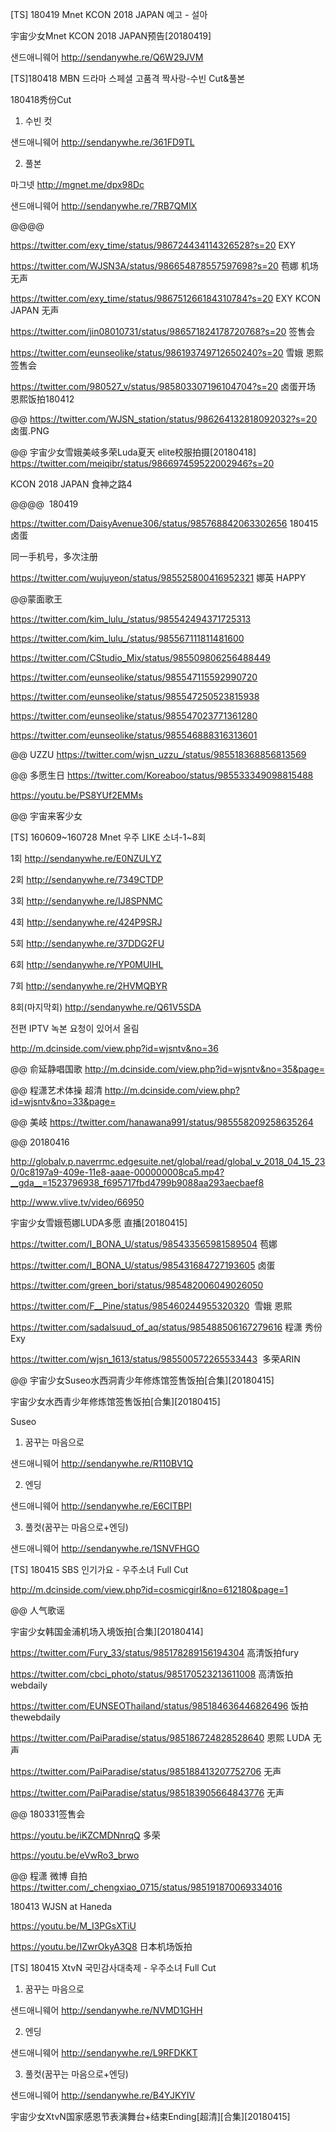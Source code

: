 [TS] 180419 Mnet KCON 2018 JAPAN 예고 - 설아

宇宙少女Mnet KCON 2018 JAPAN预告[20180419]

샌드애니웨어
http://sendanywhe.re/Q6W29JVM

[TS]180418 MBN 드라마 스페셜 고품격 짝사랑-수빈 Cut&풀본

180418秀份Cut

1. 수빈 컷

샌드애니웨어
http://sendanywhe.re/361FD9TL

2. 풀본

마그넷
http://mgnet.me/dpx98Dc

샌드애니웨어
http://sendanywhe.re/7RB7QMIX

@@@@

https://twitter.com/exy_time/status/986724434114326528?s=20  EXY

https://twitter.com/WJSN3A/status/986654878557597698?s=20   苞娜 机场 无声

https://twitter.com/exy_time/status/986751266184310784?s=20  EXY KCON JAPAN 无声

https://twitter.com/jin08010731/status/986571824178720768?s=20   签售会

https://twitter.com/eunseolike/status/986193749712650240?s=20  雪娥 恩熙 签售会

https://twitter.com/980527_v/status/985803307196104704?s=20   卤蛋开场  恩熙饭拍180412

@@
https://twitter.com/WJSN_station/status/986264132818092032?s=20  卤蛋.PNG

@@ 宇宙少女雪娥美岐多荣Luda夏天 elite校服拍摄[20180418]
https://twitter.com/meiqibr/status/986697459522002946?s=20

KCON 2018 JAPAN
食神之路4

@@@@  180419

https://twitter.com/DaisyAvenue306/status/985768842063302656  180415 卤蛋

同一手机号，多次注册

https://twitter.com/wujuyeon/status/985525800416952321  娜英 HAPPY

@@蒙面歌王

https://twitter.com/kim_lulu_/status/985542494371725313

https://twitter.com/kim_lulu_/status/985567111811481600

https://twitter.com/CStudio_Mix/status/985509806256488449

https://twitter.com/eunseolike/status/985547115592990720

https://twitter.com/eunseolike/status/985547250523815938

https://twitter.com/eunseolike/status/985547023771361280

https://twitter.com/eunseolike/status/985546888316313601



@@ UZZU
https://twitter.com/wjsn_uzzu_/status/985518368856813569

@@  多愿生日
https://twitter.com/Koreaboo/status/985533349098815488

https://youtu.be/PS8YUf2EMMs

@@  宇宙来客少女

[TS] 160609~160728 Mnet 우주 LIKE 소녀-1~8회

1회
http://sendanywhe.re/E0NZULYZ

2회
http://sendanywhe.re/7349CTDP

3회
http://sendanywhe.re/IJ8SPNMC

4회
http://sendanywhe.re/424P9SRJ

5회
http://sendanywhe.re/37DDG2FU

6회
http://sendanywhe.re/YP0MUIHL

7회
http://sendanywhe.re/2HVMQBYR

8회(마지막회)
http://sendanywhe.re/Q61V5SDA

전편 IPTV 녹본 요청이 있어서 올림

http://m.dcinside.com/view.php?id=wjsntv&no=36

@@ 俞延静唱国歌
http://m.dcinside.com/view.php?id=wjsntv&no=35&page=

@@ 程潇艺术体操 超清
http://m.dcinside.com/view.php?id=wjsntv&no=33&page=

@@ 美岐
https://twitter.com/hanawana991/status/985558209258635264


@@ 20180416

http://globalv.p.naverrmc.edgesuite.net/global/read/global_v_2018_04_15_230/0c8197a9-409e-11e8-aaae-000000008ca5.mp4?__gda__=1523796938_f695717fbd4799b9088aa293aecbaef8

http://www.vlive.tv/video/66950

宇宙少女雪娥苞娜LUDA多愿 直播[20180415]

https://twitter.com/I_BONA_U/status/985433565981589504  苞娜

https://twitter.com/I_BONA_U/status/985431684727193605  卤蛋

https://twitter.com/green_bori/status/985482006049026050

https://twitter.com/F__Pine/status/985460244955320320  雪娥 恩熙

https://twitter.com/sadalsuud_of_aq/status/985488506167279616 程潇 秀份 Exy

https://twitter.com/wjsn_1613/status/985500572265533443  多荣ARIN

@@ 宇宙少女Suseo水西洞青少年修炼馆签售饭拍[合集][20180415]

宇宙少女水西青少年修炼馆签售饭拍[合集][20180415]

Suseo

1. 꿈꾸는 마음으로

샌드애니웨어
http://sendanywhe.re/R110BV1Q

2. 엔딩

샌드애니웨어
http://sendanywhe.re/E6CITBPI

3. 풀컷(꿈꾸는 마음으로+엔딩)

샌드애니웨어
http://sendanywhe.re/1SNVFHGO

[TS] 180415 SBS 인기가요 - 우주소녀 Full Cut

http://m.dcinside.com/view.php?id=cosmicgirl&no=612180&page=1

@@ 人气歌谣

宇宙少女韩国金浦机场入境饭拍[合集][20180414]

https://twitter.com/Fury_33/status/985178289156194304  高清饭拍fury

https://twitter.com/cbci_photo/status/985170523213611008  高清饭拍webdaily

https://twitter.com/EUNSEOThailand/status/985184636446826496  饭拍thewebdaily

https://twitter.com/PaiParadise/status/985186724828528640  恩熙 LUDA 无声

https://twitter.com/PaiParadise/status/985188413207752706  无声

https://twitter.com/PaiParadise/status/985183905664843776  无声

@@  180331签售会

https://youtu.be/iKZCMDNnrqQ  多荣

https://youtu.be/eVwRo3_brwo

@@  程潇 微博 自拍
https://twitter.com/_chengxiao_0715/status/985191870069334016

180413 WJSN at Haneda

https://youtu.be/M_I3PGsXTiU

https://youtu.be/IZwrOkyA3Q8  日本机场饭拍

[TS] 180415 XtvN 국민감사대축제 - 우주소녀 Full Cut

1. 꿈꾸는 마음으로

샌드애니웨어
http://sendanywhe.re/NVMD1GHH

2. 엔딩

샌드애니웨어
http://sendanywhe.re/L9RFDKKT

3. 풀컷(꿈꾸는 마음으로+엔딩)

샌드애니웨어
http://sendanywhe.re/B4YJKYIV

宇宙少女XtvN国家感恩节表演舞台+结束Ending[超清][合集][20180415]




